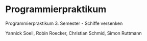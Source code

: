# Programmierpraktikum
Programmierpraktikum 3. Semester - Schiffe versenken

Yannick Soell, Robin Roecker, Christian Schmid, Simon Ruttmann
